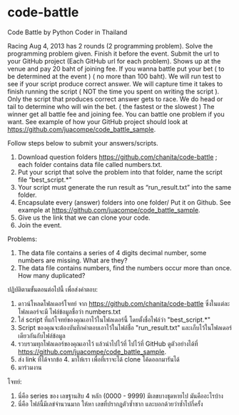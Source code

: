 code-battle
===========

Code Battle by Python Coder in Thailand 

Racing
Aug 4, 2013 has 2 rounds (2 programming problem).
Solve the programming problem given.
Finish it before the event.
Submit the url to your GitHub project (Each GitHub url for each problem).
Shows up at the venue and pay 20 baht of joining fee.
If you wanna battle put your bet ( to be determined at the event ) ( no more than 100 baht).
We will run test to see if your script produce correct answer.
We will capture time it takes to finish running the script ( NOT the time you spent on writing the script ).
Only the script that produces correct answer gets to race.
We do head or tail to determine who will win the bet. ( the fastest or the slowest )
The winner get all battle fee and joining fee.
You can battle one problem if you want.
See example of how your GitHub project should look at https://github.com/juacompe/code_battle_sample.




Follow steps below to submit your answers/scripts.
1. Download question folders https://github.com/chanita/code-battle  ; each folder contains data file called numbers.txt.
2. Put your script that solve the problem into that folder, name the script file “best_script.*”
3. Your script must generate the run result as “run_result.txt” into the same folder.
4. Encapsulate every (answer) folders into one folder/ Put it on Github. See example at https://github.com/juacompe/code_battle_sample.
5. Give us the link that we can clone your code.
6. Join the event.

Problems:
1. The data file contains a series of 4 digits decimal number, some numbers are missing. What are they?
2. The data file contains numbers, find the numbers occur more than once. How many duplicated?


ปฏิบัติตามขั้นตอนต่อไปนี้ เพื่อส่งคำตอบ:
1. ดาวน์โหลดโฟลเดอร์โจทย์ จาก https://github.com/chanita/code-battle ซึ่งในแต่ละโฟลเดอร์จะมี ไฟล์ข้อมูลชื่อว่า numbers.txt
2. ใส่ script ที่แก้โจทย์ของคุณเอาไว้ในโฟลเดอร์นี้ โดยตั้งชื่อไฟล์ว่า "best_script.*"
3. Script ของคุณจะต้องบันทึกคำตอบเอาไว้ในไฟล์ชื่อ "run_result.txt" และเก็บไว้ในโฟลเดอร์เดียวกันกับไฟล์ข้อมูล
4. รวบรวมทุกโฟลเดอร์ของคุณเอาไว้ แล้วนำไปไว้ที่ ไปไว้ที่ GitHub ดูตัวอย่างได้ที่ https://github.com/juacompe/code_battle_sample.
5. ส่ง link ที่ได้จากข้อ 4. มาให้เรา เพื่อที่เราจะได้ clone โค้ดออกมารันได้
6. มาร่วมงาน

โจทย์:
1. นี่คือ series ของ เลขฐานสิบ 4 หลัก (0000 - 9999) มีเลขบางชุดหายไป มันคืออะไรบ้าง
2. นี่คือ ไฟล์นี้มีเลข่จำนวนมาก ให้หา เลขที่ปรากฏตัวซ้ำซาก และบอกด้วยว่าซ้ำไปกี่ครั้ง






